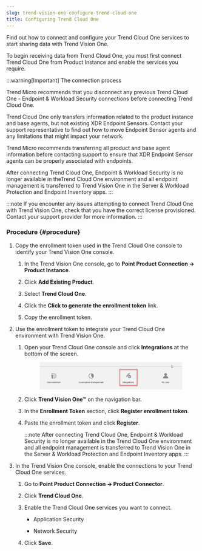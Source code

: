 ```yaml
---
slug: trend-vision-one-configure-trend-cloud-one
title: Configuring Trend Cloud One
---
```


Find out how to connect and configure your Trend Cloud One services to start sharing data with Trend Vision One.

To begin receiving data from Trend Cloud One, you must first connect Trend Cloud One from Product Instance and enable the services you require.

:::warning[Important]
The connection process

Trend Micro recommends that you disconnect any previous Trend Cloud One - Endpoint & Workload Security connections before connecting Trend Cloud One.

Trend Cloud One only transfers information related to the product instance and base agents, but not existing XDR Endpoint Sensors. Contact your support representative to find out how to move Endpoint Sensor agents and any limitations that might impact your network.

Trend Micro recommends transferring all product and base agent information before contacting support to ensure that XDR Endpoint Sensor agents can be properly associated with endpoints.

After connecting Trend Cloud One, Endpoint & Workload Security is no longer available in theTrend Cloud One environment and all endpoint management is transferred to Trend Vision One in the Server & Workload Protection and Endpoint Inventory apps.
:::

:::note
If you encounter any issues attempting to connect Trend Cloud One with Trend Vision One, check that you have the correct license provisioned. Contact your support provider for more information.
:::

### Procedure {#procedure}

1.  Copy the enrollment token used in the Trend Cloud One console to identify your Trend Vision One console.

    1.  In the Trend Vision One console, go to **Point Product Connection → Product Instance**.

    2.  Click **Add Existing Product**.

    3.  Select **Trend Cloud One**.

    4.  Click the **Click to generate the enrollment token** link.

    5.  Copy the enrollment token.

2.  Use the enrollment token to integrate your Trend Cloud One environment with Trend Vision One.

    1.  Open your Trend Cloud One console and click **Integrations** at the bottom of the screen.

        <figure>
        <img src="./images/trendMicroCloudOneIntegrations=20221018145151.webp" />
        </figure>

    2.  Click **Trend Vision One™** on the navigation bar.

    3.  In the **Enrollment Token** section, click **Register enrollment token**.

    4.  Paste the enrollment token and click **Register**.

        :::note
        After connecting Trend Cloud One, Endpoint & Workload Security is no longer available in the Trend Cloud One environment and all endpoint management is transferred to Trend Vision One in the Server & Workload Protection and Endpoint Inventory apps.
        :::

3.  In the Trend Vision One console, enable the connections to your Trend Cloud One services.

    1.  Go to **Point Product Connection → Product Connector**.

    2.  Click **Trend Cloud One**.

    3.  Enable the Trend Cloud One services you want to connect.

        - Application Security

        - Network Security

    4.  Click **Save**.
